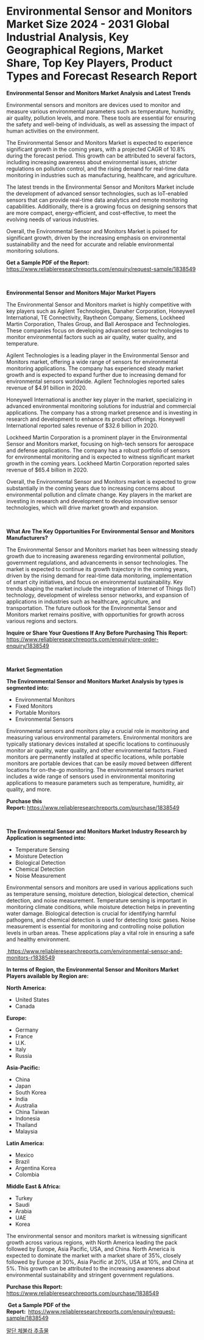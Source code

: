 <p><h1>Environmental Sensor and Monitors Market Size 2024 - 2031 Global Industrial Analysis, Key Geographical Regions, Market Share, Top Key Players, Product Types and Forecast Research Report</h1></p><p><strong>Environmental Sensor and Monitors Market Analysis and Latest Trends</strong></p>
<p><p>Environmental sensors and monitors are devices used to monitor and measure various environmental parameters such as temperature, humidity, air quality, pollution levels, and more. These tools are essential for ensuring the safety and well-being of individuals, as well as assessing the impact of human activities on the environment.</p><p>The Environmental Sensor and Monitors Market is expected to experience significant growth in the coming years, with a projected CAGR of 10.8% during the forecast period. This growth can be attributed to several factors, including increasing awareness about environmental issues, stricter regulations on pollution control, and the rising demand for real-time data monitoring in industries such as manufacturing, healthcare, and agriculture.</p><p>The latest trends in the Environmental Sensor and Monitors Market include the development of advanced sensor technologies, such as IoT-enabled sensors that can provide real-time data analytics and remote monitoring capabilities. Additionally, there is a growing focus on designing sensors that are more compact, energy-efficient, and cost-effective, to meet the evolving needs of various industries.</p><p>Overall, the Environmental Sensor and Monitors Market is poised for significant growth, driven by the increasing emphasis on environmental sustainability and the need for accurate and reliable environmental monitoring solutions.</p></p>
<p><strong>Get a Sample PDF of the Report:&nbsp;</strong> <a href="https://www.reliableresearchreports.com/enquiry/request-sample/1838549">https://www.reliableresearchreports.com/enquiry/request-sample/1838549</a></p>
<p>&nbsp;</p>
<p><strong>Environmental Sensor and Monitors Major Market Players</strong></p>
<p><p>The Environmental Sensor and Monitors market is highly competitive with key players such as Agilent Technologies, Danaher Corporation, Honeywell International, TE Connectivity, Raytheon Company, Siemens, Lockheed Martin Corporation, Thales Group, and Ball Aerospace and Technologies. These companies focus on developing advanced sensor technologies to monitor environmental factors such as air quality, water quality, and temperature.</p><p>Agilent Technologies is a leading player in the Environmental Sensor and Monitors market, offering a wide range of sensors for environmental monitoring applications. The company has experienced steady market growth and is expected to expand further due to increasing demand for environmental sensors worldwide. Agilent Technologies reported sales revenue of $4.91 billion in 2020.</p><p>Honeywell International is another key player in the market, specializing in advanced environmental monitoring solutions for industrial and commercial applications. The company has a strong market presence and is investing in research and development to enhance its product offerings. Honeywell International reported sales revenue of $32.6 billion in 2020.</p><p>Lockheed Martin Corporation is a prominent player in the Environmental Sensor and Monitors market, focusing on high-tech sensors for aerospace and defense applications. The company has a robust portfolio of sensors for environmental monitoring and is expected to witness significant market growth in the coming years. Lockheed Martin Corporation reported sales revenue of $65.4 billion in 2020.</p><p>Overall, the Environmental Sensor and Monitors market is expected to grow substantially in the coming years due to increasing concerns about environmental pollution and climate change. Key players in the market are investing in research and development to develop innovative sensor technologies, which will drive market growth and expansion.</p></p>
<p>&nbsp;</p>
<p><strong>What Are The Key Opportunities For Environmental Sensor and Monitors Manufacturers?</strong></p>
<p><p>The Environmental Sensor and Monitors market has been witnessing steady growth due to increasing awareness regarding environmental pollution, government regulations, and advancements in sensor technologies. The market is expected to continue its growth trajectory in the coming years, driven by the rising demand for real-time data monitoring, implementation of smart city initiatives, and focus on environmental sustainability. Key trends shaping the market include the integration of Internet of Things (IoT) technology, development of wireless sensor networks, and expansion of applications in industries such as healthcare, agriculture, and transportation. The future outlook for the Environmental Sensor and Monitors market remains positive, with opportunities for growth across various regions and sectors.</p></p>
<p><strong>Inquire or Share Your Questions If Any Before Purchasing This Report:</strong> <a href="https://www.reliableresearchreports.com/enquiry/pre-order-enquiry/1838549">https://www.reliableresearchreports.com/enquiry/pre-order-enquiry/1838549</a></p>
<p>&nbsp;</p>
<p><strong>Market Segmentation</strong></p>
<p><strong>The Environmental Sensor and Monitors Market Analysis by types is segmented into:</strong></p>
<p><ul><li>Environmental Monitors</li><li>Fixed Monitors</li><li>Portable Monitors</li><li>Environmental Sensors</li></ul></p>
<p><p>Environmental sensors and monitors play a crucial role in monitoring and measuring various environmental parameters. Environmental monitors are typically stationary devices installed at specific locations to continuously monitor air quality, water quality, and other environmental factors. Fixed monitors are permanently installed at specific locations, while portable monitors are portable devices that can be easily moved between different locations for on-the-go monitoring. The environmental sensors market includes a wide range of sensors used in environmental monitoring applications to measure parameters such as temperature, humidity, air quality, and more.</p></p>
<p><strong>Purchase this Report:&nbsp;</strong><a href="https://www.reliableresearchreports.com/purchase/1838549">https://www.reliableresearchreports.com/purchase/1838549</a></p>
<p>&nbsp;</p>
<p><strong>The Environmental Sensor and Monitors Market Industry Research by Application is segmented into:</strong></p>
<p><ul><li>Temperature Sensing</li><li>Moisture Detection</li><li>Biological Detection</li><li>Chemical Detection</li><li>Noise Measurement</li></ul></p>
<p><p>Environmental sensors and monitors are used in various applications such as temperature sensing, moisture detection, biological detection, chemical detection, and noise measurement. Temperature sensing is important in monitoring climate conditions, while moisture detection helps in preventing water damage. Biological detection is crucial for identifying harmful pathogens, and chemical detection is used for detecting toxic gases. Noise measurement is essential for monitoring and controlling noise pollution levels in urban areas. These applications play a vital role in ensuring a safe and healthy environment.</p></p>
<p><a href="https://www.reliableresearchreports.com/environmental-sensor-and-monitors-r1838549">&nbsp;https://www.reliableresearchreports.com/environmental-sensor-and-monitors-r1838549</a></p>
<p><strong>In terms of Region, the Environmental Sensor and Monitors Market Players available by Region are:</strong></p>
<p>
    <p> <strong> North America: </strong>
        <ul>
            <li>United States</li>
            <li>Canada</li>
        </ul>
        </p> 
    <p> <strong> Europe: </strong>
        <ul>
            <li>Germany</li>
            <li>France</li>
            <li>U.K.</li>
            <li>Italy</li>
            <li>Russia</li>
        </ul>
        </p> 
    <p> <strong> Asia-Pacific: </strong>
        <ul>
            <li>China</li>
            <li>Japan</li>
            <li>South Korea</li>
            <li>India</li>
            <li>Australia</li>
            <li>China Taiwan</li>
            <li>Indonesia</li>
            <li>Thailand</li>
            <li>Malaysia</li>
        </ul>
        </p> 
    <p> <strong> Latin America: </strong>
        <ul>
            <li>Mexico</li>
            <li>Brazil</li>
            <li>Argentina Korea</li>
            <li>Colombia</li>
        </ul>
        </p> 
    <p> <strong> Middle East & Africa: </strong>
        <ul>
            <li>Turkey</li>
            <li>Saudi</li>
            <li>Arabia</li>
            <li>UAE</li>
            <li>Korea</li>
        </ul>
    </p>
    </p>
<p><p>The environmental sensor and monitors market is witnessing significant growth across various regions, with North America leading the pack followed by Europe, Asia Pacific, USA, and China. North America is expected to dominate the market with a market share of 35%, closely followed by Europe at 30%, Asia Pacific at 20%, USA at 10%, and China at 5%. This growth can be attributed to the increasing awareness about environmental sustainability and stringent government regulations.</p></p>
<p><strong>Purchase this Report: </strong><a href="https://www.reliableresearchreports.com/purchase/1838549">https://www.reliableresearchreports.com/purchase/1838549</a></p>
<p>&nbsp;<strong>Get a Sample PDF of the Report:&nbsp;&nbsp;</strong><a href="https://www.reliableresearchreports.com/enquiry/request-sample/1838549">https://www.reliableresearchreports.com/enquiry/request-sample/1838549</a></p>
<p><strong></strong></p>
<p><p><a href="https://github.com/risastia4/Market-Research-Report-List-1/blob/main/9091604176299.md">말단 체불라 추출물</a></p></p>